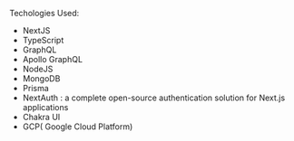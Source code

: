 Techologies Used:
- NextJS
- TypeScript
- GraphQL
- Apollo GraphQL
- NodeJS
- MongoDB
- Prisma
- NextAuth :  a complete open-source authentication solution for Next.js applications
- Chakra UI
- GCP( Google Cloud Platform)